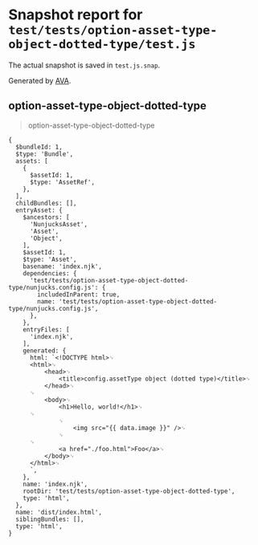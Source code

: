 # Snapshot report for `test/tests/option-asset-type-object-dotted-type/test.js`

The actual snapshot is saved in `test.js.snap`.

Generated by [AVA](https://ava.li).

## option-asset-type-object-dotted-type

> option-asset-type-object-dotted-type

    {
      $bundleId: 1,
      $type: 'Bundle',
      assets: [
        {
          $assetId: 1,
          $type: 'AssetRef',
        },
      ],
      childBundles: [],
      entryAsset: {
        $ancestors: [
          'NunjucksAsset',
          'Asset',
          'Object',
        ],
        $assetId: 1,
        $type: 'Asset',
        basename: 'index.njk',
        dependencies: {
          'test/tests/option-asset-type-object-dotted-type/nunjucks.config.js': {
            includedInParent: true,
            name: 'test/tests/option-asset-type-object-dotted-type/nunjucks.config.js',
          },
        },
        entryFiles: [
          'index.njk',
        ],
        generated: {
          html: `<!DOCTYPE html>␊
          <html>␊
              <head>␊
                  <title>config.assetType object (dotted type)</title>␊
              </head>␊
          ␊
              <body>␊
                  <h1>Hello, world!</h1>␊
          ␊
                  ␊
                      <img src="{{ data.image }}" />␊
                  ␊
          ␊
                  <a href="./foo.html">Foo</a>␊
              </body>␊
          </html>␊
          `,
        },
        name: 'index.njk',
        rootDir: 'test/tests/option-asset-type-object-dotted-type',
        type: 'html',
      },
      name: 'dist/index.html',
      siblingBundles: [],
      type: 'html',
    }
